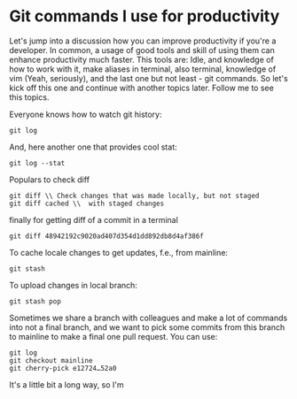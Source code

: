 # Git commands I use for productivity
Let's jump into a discussion how you can improve productivity if you're a developer.
In common, a usage of good tools and skill of using them can enhance productivity much faster. 
This tools are: Idle, and knowledge of how to work with it, make aliases in terminal, also terminal, 
knowledge of vim (Yeah, seriously), and the last one but not least - git commands.
So let's kick off this one and continue with another topics later. Follow me to see this topics.

Everyone knows how to watch git history:
```
git log
```
And, here another one that provides cool stat:
```
git log --stat 
```
Populars to check diff
```
git diff \\ Check changes that was made locally, but not staged
git diff cached \\  with staged changes
```
finally for getting diff of a commit in a terminal
```
git diff 48942192c9020ad407d354d1dd892db8d4af386f
```

To cache locale changes to get updates, f.e., from mainline:
```
git stash
```
To upload changes in local branch:
```
git stash pop
```

Sometimes we share a branch with colleagues and make a lot of commands into not a final branch, and we want to pick some commits from this branch to mainline to make a final one pull request. You can use:
```
git log
git checkout mainline
git cherry-pick e12724…52a0
```
It's a little bit a long way, so I'm 